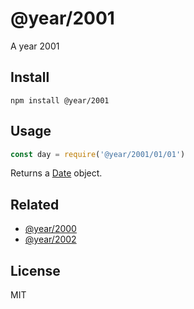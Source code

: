 # @year/2001

A year 2001

## Install

~~~
npm install @year/2001
~~~

## Usage

~~~js
const day = require('@year/2001/01/01')
~~~

Returns a [Date](https://developer.mozilla.org/en-US/docs/Web/JavaScript/Reference/Global_Objects/Date) object.

## Related

* [@year/2000](https://github.com/antonmedv/year/tree/master/packages/2000)
* [@year/2002](https://github.com/antonmedv/year/tree/master/packages/2002)

## License

MIT
